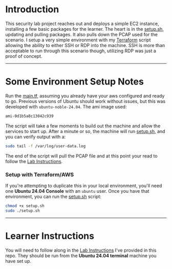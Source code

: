 # Introduction

This security lab project reaches out and deploys a simple EC2 instance, installing a few basic packages for the learner. The heart is in the [setup.sh](https://github.com/crtcards1/demo_class/blob/main/Scripts/setup.sh), updating and pulling packages. It also pulls down the PCAP used for the scenario. I setup a very simple environment with my [Terraform](https://github.com/crtcards1/demo_class/blob/main/Scripts/main.tf) script allowing the ability to either SSH or RDP into the machine. SSH is more than acceptable to run through this scenario though, utilizing RDP was just a proof of concept. 

---
# Some Environment Setup Notes

Run the [main.tf](https://github.com/crtcards1/demo_class/blob/main/Scripts/main.tf), assuming you already have your aws configured and ready to go. Previous versions of Ubuntu should work without issues, but this was developed with `ubuntu-noble-24.04`.  The ami image used:
```bash
ami-0d1b5a8c13042c939
```

The script will take a few moments to build out the machine and allow the services to start up. After a minute or so, the machine will run [setup.sh](https://github.com/crtcards1/demo_class/blob/main/Scripts/setup.sh), and you can verify output with a:

```bash
sudo tail -f /var/log/user-data.log
```

The end of the script will pull the PCAP file and at this point your read to follow the [Lab Instructions](https://github.com/crtcards1/demo_class/blob/main/Lab%20Guide.md).

### Setup with Terraform/AWS

If you're attempting to duplicate this in your local environment, you'll need one **Ubuntu 24.04 Console** with an `ubuntu` user. Once you have that environment, you can run the [setup.sh](https://github.com/crtcards1/demo_class/blob/main/Scripts/setup.sh) script:
```bash
chmod +x setup.sh
sudo ./setup.sh
```
---

# Learner Instructions

You will need to follow along in the [Lab Instructions](https://github.com/crtcards1/demo_class/blob/main/Lab%20Guide.md) I've provided in this repo. They should be run from the **Ubuntu 24.04 terminal** machine you have set up.



